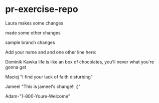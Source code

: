 # pr-exercise-repo

Laura makes some changes

made some other changes

sample branch changes

Add your name and and one other line here:


Dominik Kawka
life is like an box of chocolates, you'll never what you're gonna get


Maciej
"I find your lack of faith disturbing"

Jameel
"This is jameel's change!! :)"

Adam-"1-800-Youre-Welcome"


